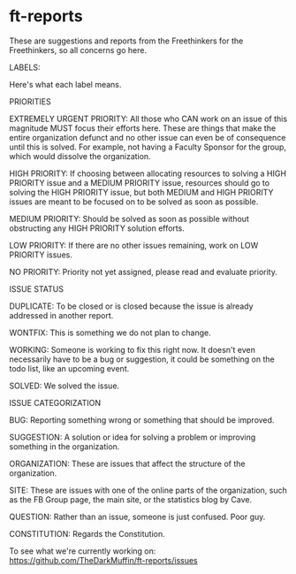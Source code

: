 # ft-reports
These are suggestions and reports from the Freethinkers for the Freethinkers, so all concerns go here.

LABELS:

Here's what each label means.


PRIORITIES


EXTREMELY URGENT PRIORITY: All those who CAN work on an issue of this magnitude MUST focus their efforts here. These are things that make the entire organization defunct and no other issue can even be of consequence until this is solved. For example, not having a Faculty Sponsor for the group, which would dissolve the organization.

HIGH PRIORITY: If choosing between allocating resources to solving a HIGH PRIORITY issue and a MEDIUM PRIORITY issue, resources should go to solving the HIGH PRIORITY issue, but both MEDIUM and HIGH PRIORITY issues are meant to be focused on to be solved as soon as possible.

MEDIUM PRIORITY: Should be solved as soon as possible without obstructing any HIGH PRIORITY solution efforts.

LOW PRIORITY: If there are no other issues remaining, work on LOW PRIORITY issues.

NO PRIORITY: Priority not yet assigned, please read and evaluate priority.


ISSUE STATUS


DUPLICATE: To be closed or is closed because the issue is already addressed in another report.

WONTFIX: This is something we do not plan to change.

WORKING: Someone is working to fix this right now. It doesn't even necessarily have to be a bug or suggestion, it could be something on the todo list, like an upcoming event.

SOLVED: We solved the issue.


ISSUE CATEGORIZATION


BUG: Reporting something wrong or something that should be improved.

SUGGESTION: A solution or idea for solving a problem or improving something in the organization.

ORGANIZATION: These are issues that affect the structure of the organization.

SITE: These are issues with one of the online parts of the organization, such as the FB Group page, the main site, or the statistics blog by Cave.

QUESTION: Rather than an issue, someone is just confused. Poor guy.

CONSTITUTION: Regards the Constitution.

To see what we're currently working on: https://github.com/TheDarkMuffin/ft-reports/issues

